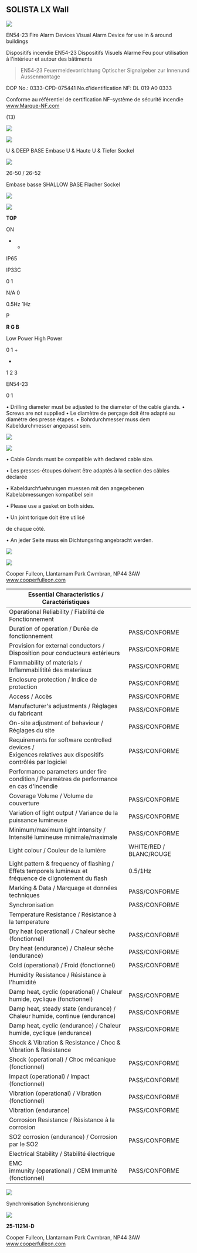 ## SOLISTA LX Wall

![](_page_0_Picture_1.jpeg)

EN54-23 Fire Alarm Devices Visual Alarm Device for use in & around buildings

Dispositifs incendie EN54-23 Dispositifs Visuels Alarme Feu pour utilisation à l'intérieur et autour des bâtiments

> EN54-23 Feuermeldevorrichtung Optischer Signalgeber zur Innenund Aussenmontage

DOP No.: 0333-CPD-075441 No.d'identification NF: DL 019 A0 0333

Conforme au référentiel de certification NF-système de sécurité incendie www.Marque-NF.com

(13)

![](_page_0_Figure_7.jpeg)

![](_page_0_Picture_8.jpeg)

U & DEEP BASE Embase U & Haute U & Tiefer Sockel

![](_page_0_Figure_10.jpeg)

26-50 / 26-52

Embase basse SHALLOW BASE Flacher Sockel

![](_page_0_Figure_12.jpeg)

![](_page_0_Figure_13.jpeg)

**TOP**

ON

- -

IP65

IP33C

0 1

N/A 0

0.5Hz 1Hz

P

**R G B**

Low Power High Power

0 1 +

+

1 2 3

EN54-23

0 1

• Drilling diameter must be adjusted to the diameter of the cable glands. • Screws are not supplied • Le diamètre de perçage doit être adapté au diamètre des presse étapes. • Bohrdurchmesser muss dem Kabeldurchmesser angepasst sein.

![](_page_0_Picture_15.jpeg)

![](_page_0_Figure_16.jpeg)

• Cable Glands must be compatible with declared cable size.

• Les presses-étoupes doivent être adaptés à la section des câbles déclarée

• Kabeldurchfuehrungen muessen mit den angegebenen Kabelabmessungen kompatibel sein

• Please use a gasket on both sides.

• Un joint torique doit être utilisé

de chaque côté.

• An jeder Seite muss ein Dichtungsring angebracht werden.

![](_page_0_Picture_24.jpeg)

![](_page_0_Figure_25.jpeg)

Cooper Fulleon, Llantarnam Park Cwmbran, NP44 3AW www.cooperfulleon.com

| Essential Characteristics / Caractéristiques                                                                 |                         |
|--------------------------------------------------------------------------------------------------------------|-------------------------|
| Operational Reliability / Fiabilité de Fonctionnement                                                        |                         |
| Duration of operation / Durée de fonctionnement                                                              | PASS/CONFORME           |
| Provision for external conductors / Disposition pour conducteurs extérieurs                                  | PASS/CONFORME           |
| Flammability of materials / Inflammabilitité des materiaux                                                   | PASS/CONFORME           |
| Enclosure protection / Indice de protection                                                                  | PASS/CONFORME           |
| Access / Accès                                                                                               | PASS/CONFORME           |
| Manufacturer's adjustments / Réglages du fabricant                                                           | PASS/CONFORME           |
| On-site adjustment of behaviour / Réglages du site                                                           | PASS/CONFORME           |
| Requirements for software controlled devices /<br>Exigences relatives aux dispositifs contrôlés par logiciel | PASS/CONFORME           |
| Performance parameters under fire condition / Paramètres de performance en cas d'incendie                    |                         |
| Coverage Volume / Volume de couverture                                                                       | PASS/CONFORME           |
| Variation of light output / Variance de la puissance lumineuse                                               | PASS/CONFORME           |
| Minimum/maximum light intensity / Intensité lumineuse minimale/maximale                                      | PASS/CONFORME           |
| Light colour / Couleur de la lumière                                                                         | WHITE/RED / BLANC/ROUGE |
| Light pattern & frequency of flashing / Effets temporels lumineux et<br>fréquence de clignotement du flash   | 0.5/1Hz                 |
| Marking & Data / Marquage et données techniques                                                              | PASS/CONFORME           |
| Synchronisation                                                                                              | PASS/CONFORME           |
| Temperature Resistance / Résistance à la temperature                                                         |                         |
| Dry heat (operational) / Chaleur sèche (fonctionnel)                                                         | PASS/CONFORME           |
| Dry heat (endurance) / Chaleur sèche (endurance)                                                             | PASS/CONFORME           |
| Cold (operational) / Froid (fonctionnel)                                                                     | PASS/CONFORME           |
| Humidity Resistance / Résistance à l'humidité                                                                |                         |
| Damp heat, cyclic (operational) / Chaleur humide, cyclique (fonctionnel)                                     | PASS/CONFORME           |
| Damp heat, steady state (endurance) / Chaleur humide, continue (endurance)                                   | PASS/CONFORME           |
| Damp heat, cyclic (endurance) / Chaleur humide, cyclique (endurance)                                         | PASS/CONFORME           |
| Shock & Vibration & Resistance / Choc & Vibration & Resistance                                               |                         |
| Shock (operational) / Choc mécanique (fonctionnel)                                                           | PASS/CONFORME           |
| Impact (operational) / Impact (fonctionnel)                                                                  | PASS/CONFORME           |
| Vibration (operational) / Vibration (fonctionnel)                                                            | PASS/CONFORME           |
| Vibration (endurance)                                                                                        | PASS/CONFORME           |
| Corrosion Resistance / Résistance à la corrosion                                                             |                         |
| SO2 corrosion (endurance) / Corrosion par le SO2                                                             | PASS/CONFORME           |
| Electrical Stability / Stabilité électrique                                                                  |                         |
| EMC<br>immunity (operational) / CEM Immunité (fonctionnel)                                                   | PASS/CONFORME           |

![](_page_1_Picture_1.jpeg)

Synchronisation Synchronisierung

![](_page_1_Picture_3.jpeg)

**25-11214-D**

Cooper Fulleon, Llantarnam Park Cwmbran, NP44 3AW www.cooperfulleon.com